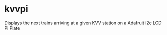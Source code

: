 kvvpi
=====

Displays the next trains arriving at a given KVV station on a Adafruit i2c LCD Pi Plate
